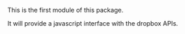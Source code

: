 This is the first module of this package.

It will provide a javascript interface with the dropbox APIs. 
